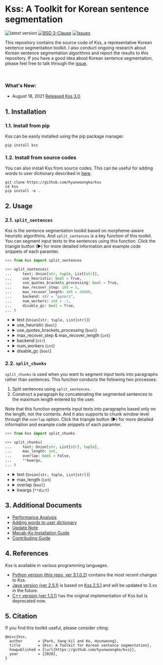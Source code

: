 # Kss: A Toolkit for Korean sentence segmentation
<img alt="latest version" src="https://img.shields.io/badge/latest%20version-3.1.0.3-blue.svg"/> <a href="https://github.com/hyunwoongko/kss/blob/master/LICENSE"><img alt="BSD 3-Clause" src="https://img.shields.io/badge/license-BSD%203%20Clause-blue.svg"/></a>
<a href="https://github.com/hyunwoongko/kss/issues"><img alt="Issues" src="https://img.shields.io/github/issues/hyunwoongko/kss"/></a>

This repository contains the source code of Kss, a representative Korean sentence segmentation toolkit. I also conduct ongoing research about Korean sentence segmentation algorithms and report the results to this repository.
If you have a good idea about Korean sentence segmentation, please feel free to talk through the [issue](https://github.com/hyunwoongko/kss/issues).

<br>

### What's New:
- August 18, 2021 [Released Kss 3.0](https://github.com/hyunwoongko/kss/releases/tag/3.0.1).

## 1. Installation
### 1.1. Install from pip
Kss can be easily installed using the pip package manager.
```console
pip install kss
```

### 1.2. Install from source codes
You can also install Kss from source codes.
This can be useful for adding words to user dictionary described in [here](https://github.com/hyunwoongko/kss/blob/main/docs/USERDICT.md).
```console
git clone https://github.com/hyunwoongko/kss
cd kss
pip install -e .
```


## 2. Usage
### 2.1. `split_sentences`
Kss is the sentence segmentation toolkit based on morpheme-aware heuristic algorithms. And `split_sentences` is a key function of this toolkit. 
You can segment input texts to the sentences using this function. Click the triangle button (►) for more detailed information and example code snippets of each paramter.

```python
>>> from kss import split_sentences

>>> split_sentences(
...     text: Union[str, tuple, List[str]],  
...     use_heuristic: bool = True,
...     use_quotes_brackets_processing: bool = True,                             
...     max_recover_step: int = 5,
...     max_recover_length: int = 20000,
...     backend: str = "pynori",
...     num_workers: int = -1,                       
...     disable_gc: bool = True,                           
... )
```

<ul>
<li>
<details>
<summary>text (<code>Union[str, tuple, List[str]]</code>) </summary>
<br>

This parameter indicates input texts. you can also input list or tuple for batch processing not only string.

- An example of single text segmentation

  ```python
  >>> from kss import split_sentences

  >>> text = "강남역 맛집으로 소문난 강남 토끼정에 다녀왔습니다 회사 동료 분들과 다녀왔는데 분위기도 좋고 음식도 맛있었어요 다만, 강남 토끼정이 강남 쉑쉑버거 골목길로 쭉 올라가야 하는데 다들 쉑쉑버거의 유혹에 넘어갈 뻔 했답니다"
  >>> split_sentences(text)
  ['강남역 맛집으로 소문난 강남 토끼정에 다녀왔습니다', '회사 동료 분들과 다녀왔는데 분위기도 좋고 음식도 맛있었어요', '다만, 강남 토끼정이 강남 쉑쉑버거 골목길로 쭉 올라가야 하는데 다들 쉑쉑버거의 유혹에 넘어갈 뻔 했답니다']
  ```

- An example of multiple texts batch segmentation

  ```python
  >>> from kss import split_sentences

  >>> text1 = "오늘 여러분과 함께 리뷰해 볼 영화는 바로 디즈니 픽사의 영화 '업'입니다 저는 이 영화를 고등학교 영어시간에 처음 보게되었는데요, 수능날을 맞이해서 고등학교 추억이 담긴 영화를 오늘 여러분께 소개해드리려고 해요~ㅎㅎㅎ 한방울 눈물과 한바탕 웃음 마음 속에 담고 싶은 단 하나의 걸작 평생 모험을 꿈꿔 왔던 ‘칼’ 할아버지는 수천 개의 풍선을 매달아 집을 통째로 남아메리카로 날려 버리는데, ‘칼’ 할아버지의 이 위대한 모험에 초대 받지 않은 불청객이 있었으니, 바로 황야의 탐험가 ‘러셀’ 지구상에 둘도 없을 이 어색한 커플이 함께 하는 대모험 그들은 과연 남미의 잃어버린 세계에서 사라져 버린 꿈과 희망, 행복을 다시 찾을 수 있을까? 여러분은 디즈니 영화를 좋아하시 나요? 저는 디즈니보다는 픽사를 훨씬 더 좋아하는 편인데요 디즈니와 픽사가 합병한 뒤, 저는 디즈니 픽사 영화가 인생영화 중 대부분을 차지할 정도로 정말 즐겨보고 있어요"
  >>> text2 = "동영상 촬영이 금지되어있어 노홍철 씨의 열정 넘치는 강연을 그대로 보여 드리지 못하는 점 너무 아쉽네요 ㅠㅠ 간단한 행사스케치로나마 참고해주세요~ 노홍철의 열정 Talk 행사는 개그맨 김범용 씨가 맡아주셨고 오프닝 무대는 위대한 탄생3 탑3로 이름을 날린 오병길 씨의 노래로 뜨겁게 달궈졌습니다^^ 이날 초대된 로열블루와 블루 멤버십 고객분들의 환호로 삼성홍보관 딜라이트 안이 가득 차더군요! (오병길 씨의 노래 잘하는 비법은 무엇일까요? 꾸준한 모창연습이라고… ㅋ) 곧이어 이 날 행사의 메인이었던 노홍철씨의 열정 Talk가 본격적으로 시작되었습니다"
  >>> split_sentences([text1, text2])
  [["오늘 여러분과 함께 리뷰해 볼 영화는 바로 디즈니 픽사의 영화 '업'입니다", '저는 이 영화를 고등학교 영어시간에 처음 보게되었는데요,', '수능날을 맞이해서 고등학교 추억이 담긴 영화를 오늘 여러분께 소개해드리려고 해요~ㅎㅎㅎ', '한방울 눈물과 한바탕 웃음 마음 속에 담고 싶은 단 하나의 걸작 평생 모험을 꿈꿔 왔던 ‘칼’ 할아버지는 수천 개의 풍선을 매달아 집을 통째로 남아메리카로 날려 버리는데, ‘칼’ 할아버지의 이 위대한 모험에 초대 받지 않은 불청객이 있었으니, 바로 황야의 탐험가 ‘러셀’ 지구상에 둘도 없을 이 어색한 커플이 함께 하는 대모험 그들은 과연 남미의 잃어버린 세계에서 사라져 버린 꿈과 희망, 행복을 다시 찾을 수 있을까?', '여러분은 디즈니 영화를 좋아하시 나요?', '저는 디즈니보다는 픽사를 훨씬 더 좋아하는 편인데요', '디즈니와 픽사가 합병한 뒤, 저는 디즈니 픽사 영화가 인생영화 중 대부분을 차지할 정도로 정말 즐겨보고 있어요'],
  ['동영상 촬영이 금지되어있어 노홍철 씨의 열정 넘치는 강연을 그대로 보여 드리지 못하는 점 너무 아쉽네요 ㅠㅠ', '간단한 행사스케치로나마 참고해주세요~', '노홍철의 열정 Talk 행사는 개그맨 김범용 씨가 맡아주셨고 오프닝 무대는 위대한 탄생3 탑3로 이름을 날린 오병길 씨의 노래로 뜨겁게 달궈졌습니다^^', '이날 초대된 로열블루와 블루 멤버십 고객분들의 환호로 삼성홍보관 딜라이트 안이 가득 차더군요!', '(오병길 씨의 노래 잘하는 비법은 무엇일까요? 꾸준한 모창연습이라고… ㅋ) 곧이어 이 날 행사의 메인이었던 노홍철씨의 열정 Talk가 본격적으로 시작되었습니다']]
  ```

<br>
</details>
</li>
<li>    
<details>
<summary>use_heuristic (<code>bool</code>)</summary>
<br>

Kss is an open-ended sentence segmentation toolkit, that can segment everywhere in the input texts even if there are no punctuation marks. But, if you want to conduct punctuation-only segmentation, the setting to segment depending only on punctuation, you can modify segmentation setting using this parameter.

This parameter indicates whether to use the heuristic algorithm for the open-ended sentence segmentation. 
If you set it `True`, Kss conduct open-ended segmentation. 
If you set it `False`, Kss conduct punctuation-only segmentation..
I recommend to you set it `False` if input texts follow the punctuation rules relatively well, because Kss can make mistakes sometimes in the parts without punctuation mark.


- Formal articles (wiki, news, essays): recommend to `False`
- Informal articles (sns, blogs, messages): recommend to `True`

<br>

As shown in the [performance analysis](https://github.com/hyunwoongko/kss/blob/main/docs/ANALYSIS.md#1-segmentation-error-rate), if this option is set to `False`, the segmentation error rate will be downed.
However, it does mean Kss will be less sensitive. If your input texts have relatively few punctuation marks, such as messages or blog articles, 
Kss can't split most of the sentences.
Therefore, it must be adjusted according to the type of the input texts.

- An example of `use_heuristic`

  ```python
  >>> from kss import split_sentences
    
  >>> text = "원어민도 흔하게 틀리는 문법오류는 아포스트로피(apostrophe)를 잘못된 사용하는거예요 질문: 아포스트로피(apostrophe)를 왜 쓰나요? 대답: 두 가지 목적으로 사용해요 예를 들어서 do not = don't not의 o를 생략한걸 apostrophe가 보여주는거예요 또 다른 예를 들면 we are = we're are의 a를 생략했죠 생략된 표현에 아포스트로피를 자주 사용해요. 이제 아시겠죠?"
  >>> split_sentences(text, use_heuristic=True)  # can segment without punctuations
  ['원어민도 흔하게 틀리는 문법오류는 아포스트로피(apostrophe)를 잘못된 사용하는거예요', '질문: 아포스트로피(apostrophe)를 왜 쓰나요?', '대답: 두 가지 목적으로 사용해요', "예를 들어서 do not = don't not의 o를 생략한걸 apostrophe가 보여주는거예요", "또 다른 예를 들면 we are = we're are의 a를 생략했죠", '생략된 표현에 아포스트로피를 자주 사용해요.', '이제 아시겠죠?']

  >>> split_sentences(text, use_morpheme=False)  # can't segment without punctuations
  ['원어민도 흔하게 틀리는 문법오류는 아포스트로피(apostrophe)를 잘못된 사용하는거예요 질문: 아포스트로피(apostrophe)를 왜 쓰나요?', "대답: 두 가지 목적으로 사용해요 예를 들어서 do not = don't not의 o를 생략한걸 apostrophe가 보여주는거예요 또 다른 예를 들면 we are = we're are의 a를 생략했죠 생략된 표현에 아포스트로피를 자주 사용해요.", '이제 아시겠죠?']
  ```

<br>
</details>
</li>

<li>
<details>
<summary>use_quotes_brackets_processing (<code>bool</code>)</summary>
<br>

Kss has the feature that prevents to segment the parts enclosed in brackets (괄호) and quotation marks (따옴표). 
This parameter indicates whether to segment the parts enclosed in brackets or quotations marks. 
If you set it `True`, Kss does not segment these parts, If you set it `False`, Kss segments the even in the parts that are enclosed in brackets and quotations marks.

- An example of `use_quotes_brackets_processing`

  ```python
  >>> from kss import split_sentences
    
  >>> text = '"나는 이제 더는 못 먹겠다. 너무 배불러." 그리고 곧장 자리를 떴다. 아마도 화장실에 간 모양이다.'
  >>> split_sentences(text, use_quotes_brackets_processing=True)
  ['"나는 이제 더는 못 먹겠다. 너무 배불러." 그리고 곧장 자리를 떴다.', '아마도 화장실에 간 모양이다.']

  >>> split_sentences(text, use_quotes_brackets_processing=False)
  ['"나는 이제 더는 못 먹겠다.', '너무 배불러.', '" 그리고 곧장 자리를 떴다.', '아마도 화장실에 간 모양이다.']
  ```

<br>
</details>
</li>
<li>
<details>
<summary>max_recover_step & max_recover_length (<code>int</code>)</summary>
<br>

Kss 2.0 or later can segment sentences even if the pair of brackets and quotation marks do not match. This was a chronic problem in previous Kss C++ (1.0) ([#4](https://github.com/likejazz/korean-sentence-splitter/issues/4), [#8](https://github.com/likejazz/korean-sentence-splitter/issues/8)). 
But it was fixed in 2.0 by calibration feature about quotation marks and brackets mismatch. However, this feature uses the recursive algorithm that has poor time complexity of O(2^n), so it can be very slow in some cases.
Therefore, Kss provides the parameters to adjust the recursive algorithm.

- `max_recover_step` determines the depth of recursion. Kss never go deeper than this when resolving quotes and brackets mismatch.
- `max_recover_length` determines the length of a sentence to which calibration is applied. Kss does not calibrate sentences longer than this value. Because calibrating long sentences takes a very long time.
<br>
  
P.S. From kss 3.0.2, [memoization with LRU cache](https://github.com/hyunwoongko/kss/blob/b4b2b21846b39d8e01da71d761b4033a030505f1/kss/kss.py#L233) was introduced. This can improve performance by saving duplicated segmentation results.


- An example of `max_recover_step` 

  ```python
  >>> from kss import split_sentences
    
  >>> text = 'YOUR_VERY_LONG_TEXT'
  >>> split_sentences(text, max_recover_step=5)
  ```

- An example of `max_recover_length` 
  ```python
  >>> from kss import split_sentences
    
  >>> text = 'YOUR_VERY_LONG_TEXT'
  >>> split_sentences(text, max_recover_length=20000)
  ```

<br>
</details>
</li>

<li>    
<details>
<summary>backend (<code>str</code>)</summary>
<br>

Kss 3.0 or later supports morpheme analysis. This parameter indicates which morpheme anlyzer will be used during segmentation. 
If you set it `pynori` or `mecab`, sentence segmentation is possible even at the unspecified [eomi (어미)](https://ko.wikipedia.org/wiki/%EC%96%B4%EB%AF%B8). 
In this case, Kss can segment sentences that use honorifics (경어), dialects (방언), neologisms (신조어) and [eomi transferred from noun (명사형 전성어미)](https://ko.wiktionary.org/wiki/%EC%A0%84%EC%84%B1%EC%96%B4%EB%AF%B8), and can grasped well the parts that are difficult to grasp without morpheme information. 

The followings are summary of the three possible options.

- `pynori`: Use Pynori analyzer. It works fine even without C++ installed, but is very slow.
- `mecab`: Use Mecab analyzer. It only works in the environment that C++ is installed. However, it is much faster than Pynori.

<br>

Kss use the [Pynori](https://github.com/gritmind/python-nori), the pure python morpheme anlyzer by default. However, you can change it to [Mecab-Ko](https://github.com/jonghwanhyeon/python-mecab-ko), the super-fast morpheme analyzer based on C++.
[The performance](https://github.com/hyunwoongko/kss/blob/main/docs/ANALYSIS.md#11-open-ended-segmentation) of two analyzers is almost similar because they were developed based on the same dictionary, [mecab-ko-dic](https://bitbucket.org/eunjeon/mecab-ko-dic). 
However, since there is a lot of difference in speed, we strongly recommend using mecab backend if you can install mecab-ko in your environment.
(I didn't set Mecab-Ko as the default because I value compatibility over speed. If installing mecab is difficult, check [this guide](https://github.com/hyunwoongko/kss/blob/main/docs/MECAB.md)) 

- An example of `backend`

  ```python
  >>> from kss import split_sentences
    
  >>> text = "부디 만수무강 하옵소서 천천히 가세용~ 너 밥을 먹는구나 응 맞아 난 근데 어제 이사했음 그랬구나 이제 마지막임 응응"

  >>> split_sentences(text, backend="pynori")
  ['부디 만수무강 하옵소서', '천천히 가세용~', '너 밥을 먹는구나', '응 맞아 난 근데 어제 이사했음', '그랬구나 이제 마지막임', '응응']

  >>> split_sentences(text, backend="mecab")
  ['부디 만수무강 하옵소서', '천천히 가세용~', '너 밥을 먹는구나', '응 맞아 난 근데 어제 이사했음', '그랬구나 이제 마지막임', '응응']
  ```

<br>
</details>    
</li>

<li>    
<details>
<summary>num_workers (<code>int</code>)</summary>
<br>

Kss 3.0 or later supports multiprocessing. Therefore, multiple sentences can be segmented at the same time. This parameter indicates the number of workers to use for multiprocessing. If you set this value as 1 or 0, multiprocessing is disabled. If you input -1, Kss uses the maximum workers as many as possible. 
If a different value is entered, the number you entered of workers is allocated.

As shown in the performance evaluation, multiprocessing can lead a very large effect on speed. 
Multiprocessing makes segmentation much faster, especially when using the Pynori backend.

- An example of `num_workers`

  ```python
  >>> from kss import split_sentences

  >>> split_sentences(some_text, num_workers=1)  # disable multiprocessing
  >>> split_sentences(some_text, num_workers=-1)  # use maximum workers as many as possible
  >>> split_sentences(some_text, num_workers=4)  # use 4 workers
  ```

<br>
</details>
</li>

<li>
<details>
<summary>disable_gc (<code>bool</code>)</summary>
<br>

This parameter indicates whether to enable the garbage collection during the sentence segmentation. The Pynori analyzer is implemented based on the data structure called [Trie](https://en.wikipedia.org/wiki/Trie). 
However, since this uses recursive algorithm, it often wastes a lot of memory, which leads to frequent garbage collection. If you set it to `True`, segmentation speed can be improved by disabling garbage collection. 
Of course, when the segmentation process ends, garbage collection will be reactivated.

- An example of `disable_gc`

  ```python
  >>> from kss import split_sentences

  >>> split_sentences(some_text, disable_gc=True)  # disable garbage collection
  >>> split_sentences(some_text, disable_gc=False)  # enable garbage collection
  ```

<br>
</details>
</li>

</ul>

### 2.2. `split_chunks`

`split_chunks` is used when you want to segment input texts into paragraphs rather than sentences. 
This function conducts the following two processes:

1) Split sentences using `split_sentences`.
2) Construct a paragraph by concatenating the segmented sentences to the maximum length entered by the user.

Note that this function segments input texts into paragraphs based only on the length, not the contents. 
And it also supports to chunk window level through the `overlap` option.
Click the triangle button (►) for more detailed information and example code snippets of each paramter.

```python
>>> from kss import split_chunks

>>> split_chunks(
...     text: Union[str, List[str], tuple],
...     max_length: int,
...     overlap: bool = False,
...     **kwargs,
... )
```

<ul>
<li>
<details>
<summary>text (<code>Union[str, tuple, List[str]]</code>)</summary>
<br>

This parameter indicates input texts. you can also input list or tuple for batch processing not only string.

- An example of single text segmentation

```python
>>> from kss import split_chunks

>>> text = """강남역 맛집으로 소문난 강남 토끼정에 다녀왔습니다. 회사 동료 분들과 다녀왔는데 분위기도 좋고 음식도 맛있었어요 다만, 강남 토끼정이 강남 쉑쉑버거 골목길로 쭉 올라가야 하는데 다들 쉑쉑버거의 유혹에 넘어갈 뻔 했답니다 강남역 맛집 토끼정의 외부 모습. 강남 토끼정은 4층 건물 독채로 이루어져 있습니다.', '역시 토끼정 본 점 답죠?ㅎㅅㅎ 건물은 크지만 간판이 없기 때문에 지나칠 수 있으니 조심하세요 강남 토끼정의 내부 인테리어. 평일 저녁이었지만 강남역 맛집 답게 사람들이 많았어요. 전체적으로 편안하고 아늑한 공간으로 꾸며져 있었습니다ㅎㅎ 한 가지 아쉬웠던 건 조명이 너무 어두워 눈이 침침했던… 저희는 3층에 자리를 잡고 음식을 주문했습니다.', '총 5명이서 먹고 싶은 음식 하나씩 골라 다양하게 주문했어요 첫 번째 준비된 메뉴는 토끼정 고로케와 깻잎 불고기 사라다를 듬뿍 올려 먹는 맛있는 밥입니다. 여러가지 메뉴를 한 번에 시키면 준비되는 메뉴부터 가져다 주더라구요. 토끼정 고로케 금방 튀겨져 나와 겉은 바삭하고 속은 촉촉해 맛있었어요!', '깻잎 불고기 사라다는 불고기, 양배추, 버섯을 볶아 깻잎을 듬뿍 올리고 우엉 튀김을 곁들여 밥이랑 함께 먹는 메뉴입니다. 사실 전 고기를 안 먹어서 무슨 맛인지 모르겠지만.. 다들 엄청 잘 드셨습니다ㅋㅋ 이건 제가 시킨 촉촉한 고로케와 크림스튜우동. 강남 토끼정에서 먹은 음식 중에 이게 제일 맛있었어요!!! 크림소스를 원래 좋아하기도 하지만, 느끼하지 않게 부드럽고 달달한 스튜와 쫄깃한 우동면이 너무 잘 어울려 계속 손이 가더라구요.', '사진을 보니 또 먹고 싶습니다 간사이 풍 연어 지라시입니다. 일본 간사이 지방에서 많이 먹는 떠먹는 초밥(지라시스시)이라고 하네요. 밑에 와사비 마요밥 위에 연어들이 담겨져 있어 코끝이 찡할 수 있다고 적혀 있는데, 난 와사비 맛 1도 모르겠던데…? 와사비를 안 좋아하는 저는 불행인지 다행인지 연어 지라시를 매우 맛있게 먹었습니다ㅋㅋㅋ', '다음 메뉴는 달짝지근한 숯불 갈비 덮밥입니다! 간장 양념에 구운 숯불 갈비에 양파, 깻잎, 달걀 반숙을 터트려 비벼 먹으면 그 맛이 크.. (물론 전 안 먹었지만…다른 분들이 그렇다고 하더라구요ㅋㅋㅋㅋㅋㅋㅋ) 마지막 메인 메뉴 양송이 크림수프와 숯불떡갈비 밥입니다. 크림리조또를 베이스로 위에 그루통과 숯불로 구운 떡갈비가 올라가 있어요!', '크림스튜 우동 만큼이나 대박 맛있습니다…ㅠㅠㅠㅠㅠㅠ (크림 소스면 다 좋아하는 거 절대 아닙니다ㅋㅋㅋㅋㅋㅋ) 강남 토끼정 요리는 다 맛있지만 크림소스 요리를 참 잘하는 거 같네요 요건 물만 마시기 아쉬워 시킨 뉴자몽과 밀키소다 딸기통통! 유자와 자몽의 맛을 함께 느낄 수 있는 뉴자몽은 상큼함 그 자체였어요.', '하치만 저는 딸기통통 밀키소다가 더 맛있었습니다ㅎㅎ 밀키소다는 토끼정에서만 만나볼 수 있는 메뉴라고 하니 한 번 드셔보시길 추천할게요!! 강남 토끼정은 강남역 맛집답게 모든 음식들이 대체적으로 맛있었어요! 건물 위치도 강남 대로변에서 조금 떨어져 있어 내부 인테리어처럼 아늑한 느낌도 있었구요ㅎㅎ', '기회가 되면 다들 꼭 들러보세요~ 🙂"""
>>> split_chunks(text, max_length=128)
['강남역 맛집으로 소문난 강남 토끼정에 다녀왔습니다. 회사 동료 분들과 다녀왔는데 분위기도 좋고 음식도 맛있었어요 다만, 강남 토끼정이 강남 쉑쉑버거 골목길로 쭉 올라가야 하는데 다들 쉑쉑버거의 유혹에 넘어갈 뻔 했답니다 강남역 맛집 토끼정의 외부 모습. 강남 토끼정은 4층 건물 독채로 이루어져 있습니다.', '역시 토끼정 본 점 답죠?ㅎㅅㅎ 건물은 크지만 간판이 없기 때문에 지나칠 수 있으니 조심하세요 강남 토끼정의 내부 인테리어. 평일 저녁이었지만 강남역 맛집 답게 사람들이 많았어요. 전체적으로 편안하고 아늑한 공간으로 꾸며져 있었습니다ㅎㅎ 한 가지 아쉬웠던 건 조명이 너무 어두워 눈이 침침했던… 저희는 3층에 자리를 잡고 음식을 주문했습니다.', '총 5명이서 먹고 싶은 음식 하나씩 골라 다양하게 주문했어요 첫 번째 준비된 메뉴는 토끼정 고로케와 깻잎 불고기 사라다를 듬뿍 올려 먹는 맛있는 밥입니다. 여러가지 메뉴를 한 번에 시키면 준비되는 메뉴부터 가져다 주더라구요. 토끼정 고로케 금방 튀겨져 나와 겉은 바삭하고 속은 촉촉해 맛있었어요!', '깻잎 불고기 사라다는 불고기, 양배추, 버섯을 볶아 깻잎을 듬뿍 올리고 우엉 튀김을 곁들여 밥이랑 함께 먹는 메뉴입니다. 사실 전 고기를 안 먹어서 무슨 맛인지 모르겠지만.. 다들 엄청 잘 드셨습니다ㅋㅋ 이건 제가 시킨 촉촉한 고로케와 크림스튜우동. 강남 토끼정에서 먹은 음식 중에 이게 제일 맛있었어요!!! 크림소스를 원래 좋아하기도 하지만, 느끼하지 않게 부드럽고 달달한 스튜와 쫄깃한 우동면이 너무 잘 어울려 계속 손이 가더라구요.', '사진을 보니 또 먹고 싶습니다 간사이 풍 연어 지라시입니다. 일본 간사이 지방에서 많이 먹는 떠먹는 초밥(지라시스시)이라고 하네요. 밑에 와사비 마요밥 위에 연어들이 담겨져 있어 코끝이 찡할 수 있다고 적혀 있는데, 난 와사비 맛 1도 모르겠던데…? 와사비를 안 좋아하는 저는 불행인지 다행인지 연어 지라시를 매우 맛있게 먹었습니다ㅋㅋㅋ', '다음 메뉴는 달짝지근한 숯불 갈비 덮밥입니다! 간장 양념에 구운 숯불 갈비에 양파, 깻잎, 달걀 반숙을 터트려 비벼 먹으면 그 맛이 크.. (물론 전 안 먹었지만…다른 분들이 그렇다고 하더라구요ㅋㅋㅋㅋㅋㅋㅋ) 마지막 메인 메뉴 양송이 크림수프와 숯불떡갈비 밥입니다. 크림리조또를 베이스로 위에 그루통과 숯불로 구운 떡갈비가 올라가 있어요!', '크림스튜 우동 만큼이나 대박 맛있습니다…ㅠㅠㅠㅠㅠㅠ (크림 소스면 다 좋아하는 거 절대 아닙니다ㅋㅋㅋㅋㅋㅋ) 강남 토끼정 요리는 다 맛있지만 크림소스 요리를 참 잘하는 거 같네요 요건 물만 마시기 아쉬워 시킨 뉴자몽과 밀키소다 딸기통통! 유자와 자몽의 맛을 함께 느낄 수 있는 뉴자몽은 상큼함 그 자체였어요.', '하치만 저는 딸기통통 밀키소다가 더 맛있었습니다ㅎㅎ 밀키소다는 토끼정에서만 만나볼 수 있는 메뉴라고 하니 한 번 드셔보시길 추천할게요!! 강남 토끼정은 강남역 맛집답게 모든 음식들이 대체적으로 맛있었어요! 건물 위치도 강남 대로변에서 조금 떨어져 있어 내부 인테리어처럼 아늑한 느낌도 있었구요ㅎㅎ', '기회가 되면 다들 꼭 들러보세요~ 🙂']

```

- An example of multiple texts batch segmentation

```python
>>> from kss import split_chunks

>>> text1 = """강남역 맛집으로 소문난 강남 토끼정에 다녀왔습니다. 회사 동료 분들과 다녀왔는데 분위기도 좋고 음식도 맛있었어요 다만, 강남 토끼정이 강남 쉑쉑버거 골목길로 쭉 올라가야 하는데 다들 쉑쉑버거의 유혹에 넘어갈 뻔 했답니다 강남역 맛집 토끼정의 외부 모습. 강남 토끼정은 4층 건물 독채로 이루어져 있습니다.', '역시 토끼정 본 점 답죠?ㅎㅅㅎ 건물은 크지만 간판이 없기 때문에 지나칠 수 있으니 조심하세요 강남 토끼정의 내부 인테리어. 평일 저녁이었지만 강남역 맛집 답게 사람들이 많았어요. 전체적으로 편안하고 아늑한 공간으로 꾸며져 있었습니다ㅎㅎ 한 가지 아쉬웠던 건 조명이 너무 어두워 눈이 침침했던… 저희는 3층에 자리를 잡고 음식을 주문했습니다.', '총 5명이서 먹고 싶은 음식 하나씩 골라 다양하게 주문했어요 첫 번째 준비된 메뉴는 토끼정 고로케와 깻잎 불고기 사라다를 듬뿍 올려 먹는 맛있는 밥입니다. 여러가지 메뉴를 한 번에 시키면 준비되는 메뉴부터 가져다 주더라구요. 토끼정 고로케 금방 튀겨져 나와 겉은 바삭하고 속은 촉촉해 맛있었어요!', '깻잎 불고기 사라다는 불고기, 양배추, 버섯을 볶아 깻잎을 듬뿍 올리고 우엉 튀김을 곁들여 밥이랑 함께 먹는 메뉴입니다. 사실 전 고기를 안 먹어서 무슨 맛인지 모르겠지만.. 다들 엄청 잘 드셨습니다ㅋㅋ 이건 제가 시킨 촉촉한 고로케와 크림스튜우동. 강남 토끼정에서 먹은 음식 중에 이게 제일 맛있었어요!!! 크림소스를 원래 좋아하기도 하지만, 느끼하지 않게 부드럽고 달달한 스튜와 쫄깃한 우동면이 너무 잘 어울려 계속 손이 가더라구요.', '사진을 보니 또 먹고 싶습니다 간사이 풍 연어 지라시입니다. 일본 간사이 지방에서 많이 먹는 떠먹는 초밥(지라시스시)이라고 하네요. 밑에 와사비 마요밥 위에 연어들이 담겨져 있어 코끝이 찡할 수 있다고 적혀 있는데, 난 와사비 맛 1도 모르겠던데…? 와사비를 안 좋아하는 저는 불행인지 다행인지 연어 지라시를 매우 맛있게 먹었습니다ㅋㅋㅋ', '다음 메뉴는 달짝지근한 숯불 갈비 덮밥입니다! 간장 양념에 구운 숯불 갈비에 양파, 깻잎, 달걀 반숙을 터트려 비벼 먹으면 그 맛이 크.. (물론 전 안 먹었지만…다른 분들이 그렇다고 하더라구요ㅋㅋㅋㅋㅋㅋㅋ) 마지막 메인 메뉴 양송이 크림수프와 숯불떡갈비 밥입니다. 크림리조또를 베이스로 위에 그루통과 숯불로 구운 떡갈비가 올라가 있어요!', '크림스튜 우동 만큼이나 대박 맛있습니다…ㅠㅠㅠㅠㅠㅠ (크림 소스면 다 좋아하는 거 절대 아닙니다ㅋㅋㅋㅋㅋㅋ) 강남 토끼정 요리는 다 맛있지만 크림소스 요리를 참 잘하는 거 같네요 요건 물만 마시기 아쉬워 시킨 뉴자몽과 밀키소다 딸기통통! 유자와 자몽의 맛을 함께 느낄 수 있는 뉴자몽은 상큼함 그 자체였어요.', '하치만 저는 딸기통통 밀키소다가 더 맛있었습니다ㅎㅎ 밀키소다는 토끼정에서만 만나볼 수 있는 메뉴라고 하니 한 번 드셔보시길 추천할게요!! 강남 토끼정은 강남역 맛집답게 모든 음식들이 대체적으로 맛있었어요! 건물 위치도 강남 대로변에서 조금 떨어져 있어 내부 인테리어처럼 아늑한 느낌도 있었구요ㅎㅎ', '기회가 되면 다들 꼭 들러보세요~ 🙂"""
>>> text2 = """주말에 가족여행으로 오션월드 다녀왔어요!!! 오션월드는 처음가보는거여서 설렘설렘~~!! 날씨도 끝내주고~! 하늘,구름 너무 이뻤습니다~! 가평휴게소까지 가는데 차가 엄~~~청 막혔습니다(3시간넘게걸림) 와 정말 토나오는줄 알았네요 하필 또 저희가족 늦게 일어나서 늦게 출발했거든요 ㅋㅋㅋ 가평휴게소 사람들이 엄청 많았어요! 호두과자랑 군것질좀 해주구요 ㅋ_ㅋ 오션월드 도착!! 주차장이 다 꽉차서.. 주차할곳이 없더라구요 계속 주차장 돌다가 겨우 한자리 있어서 주차했습니다..ㅠㅠㅠ 그런데 또 주차장에 주차하고 언덕길을 올라가야 하더라구요!?헐~ 오션월드 ..이게뭐람.. 큐알코드로 찍고 간편하게 입장했습니다 오션월드 코인도 넉넉하게 10만원 충전했어요 ㅋㅋㅋ 다들 너무 잘먹기때문에... 넉넉하게..ㅋㅋㅋ 여자 락커실에 에어컨이 얼마나 빵빵한지 오들오들 추웠습니다 캐리비안베이는 습하고 축축한데 오션월드는 완전 정반대 ㅋㅋㅋ 제가 방수팩을 준비못해서 각자 3개 살려고 했는데 헐! 한개에 19000원이에요! 그래서 한개만 샀어요 ㅠㅠ 제 핸드폰은 락커에.. 방수팩 꼭 미리 준비하세요 ㅠ 넘비싸요 ㅠ 오션월드 정말 엉망진창이었어요 ㅠㅠ 사람이 너~~~무많아서 유수풀도 줄서서들어가구요 다른 놀이기구는 엄두도 못났습니다 파도풀도 사람이 너무 많은지 안전상 관리를 빡세게 해서 재미가 없었어요.. 처음으로 먹어본 소떡소떡 물놀이하다가 먹은 간식이어서 그런지 참 맛있게 먹었습니다! 그렇지만 위생은 정말 안좋았어요.. 오션월드 처음이라 기대 많이 했는데 첨부터 끝까지 다 맘에 안들었어요 물론 사람이 너~무 많아서 일수도 있습니다. 캐리비안베이는 위생도 괜찮아 보이고 음식이 비싸지만 다 맛있었거든요! 근데 오션월드 위생도 별로고 비싸고 맛없고!!! 주차장도 좁고 주차장에서 입구까지 걸어서 올라가고.. 캐리비안베이보다 나았던건 락커시설과 유수풀 두개 정도! 오션월드 정말 아쉬웠습니다 개인적으루 캐리비안베이가 훨씬 나은듯!"""
>>> split_chunks([text1, text2], max_length=128)
[['강남역 맛집으로 소문난 강남 토끼정에 다녀왔습니다. 회사 동료 분들과 다녀왔는데 분위기도 좋고 음식도 맛있었어요 다만, 강남 토끼정이 강남 쉑쉑버거 골목길로 쭉 올라가야 하는데 다들 쉑쉑버거의 유혹에 넘어갈 뻔 했답니다 강남역 맛집 토끼정의 외부 모습. 강남 토끼정은 4층 건물 독채로 이루어져 있습니다.', '역시 토끼정 본 점 답죠?ㅎㅅㅎ 건물은 크지만 간판이 없기 때문에 지나칠 수 있으니 조심하세요 강남 토끼정의 내부 인테리어. 평일 저녁이었지만 강남역 맛집 답게 사람들이 많았어요. 전체적으로 편안하고 아늑한 공간으로 꾸며져 있었습니다ㅎㅎ 한 가지 아쉬웠던 건 조명이 너무 어두워 눈이 침침했던… 저희는 3층에 자리를 잡고 음식을 주문했습니다.', '총 5명이서 먹고 싶은 음식 하나씩 골라 다양하게 주문했어요 첫 번째 준비된 메뉴는 토끼정 고로케와 깻잎 불고기 사라다를 듬뿍 올려 먹는 맛있는 밥입니다. 여러가지 메뉴를 한 번에 시키면 준비되는 메뉴부터 가져다 주더라구요. 토끼정 고로케 금방 튀겨져 나와 겉은 바삭하고 속은 촉촉해 맛있었어요!', '깻잎 불고기 사라다는 불고기, 양배추, 버섯을 볶아 깻잎을 듬뿍 올리고 우엉 튀김을 곁들여 밥이랑 함께 먹는 메뉴입니다. 사실 전 고기를 안 먹어서 무슨 맛인지 모르겠지만.. 다들 엄청 잘 드셨습니다ㅋㅋ 이건 제가 시킨 촉촉한 고로케와 크림스튜우동. 강남 토끼정에서 먹은 음식 중에 이게 제일 맛있었어요!!! 크림소스를 원래 좋아하기도 하지만, 느끼하지 않게 부드럽고 달달한 스튜와 쫄깃한 우동면이 너무 잘 어울려 계속 손이 가더라구요.', '사진을 보니 또 먹고 싶습니다 간사이 풍 연어 지라시입니다. 일본 간사이 지방에서 많이 먹는 떠먹는 초밥(지라시스시)이라고 하네요. 밑에 와사비 마요밥 위에 연어들이 담겨져 있어 코끝이 찡할 수 있다고 적혀 있는데, 난 와사비 맛 1도 모르겠던데…? 와사비를 안 좋아하는 저는 불행인지 다행인지 연어 지라시를 매우 맛있게 먹었습니다ㅋㅋㅋ', '다음 메뉴는 달짝지근한 숯불 갈비 덮밥입니다! 간장 양념에 구운 숯불 갈비에 양파, 깻잎, 달걀 반숙을 터트려 비벼 먹으면 그 맛이 크.. (물론 전 안 먹었지만…다른 분들이 그렇다고 하더라구요ㅋㅋㅋㅋㅋㅋㅋ) 마지막 메인 메뉴 양송이 크림수프와 숯불떡갈비 밥입니다. 크림리조또를 베이스로 위에 그루통과 숯불로 구운 떡갈비가 올라가 있어요!', '크림스튜 우동 만큼이나 대박 맛있습니다…ㅠㅠㅠㅠㅠㅠ (크림 소스면 다 좋아하는 거 절대 아닙니다ㅋㅋㅋㅋㅋㅋ) 강남 토끼정 요리는 다 맛있지만 크림소스 요리를 참 잘하는 거 같네요 요건 물만 마시기 아쉬워 시킨 뉴자몽과 밀키소다 딸기통통! 유자와 자몽의 맛을 함께 느낄 수 있는 뉴자몽은 상큼함 그 자체였어요.', '하치만 저는 딸기통통 밀키소다가 더 맛있었습니다ㅎㅎ 밀키소다는 토끼정에서만 만나볼 수 있는 메뉴라고 하니 한 번 드셔보시길 추천할게요!! 강남 토끼정은 강남역 맛집답게 모든 음식들이 대체적으로 맛있었어요! 건물 위치도 강남 대로변에서 조금 떨어져 있어 내부 인테리어처럼 아늑한 느낌도 있었구요ㅎㅎ', '기회가 되면 다들 꼭 들러보세요~ 🙂'],
['주말에 가족여행으로 오션월드 다녀왔어요!!! 오션월드는 처음가보는거여서 설렘설렘~~!! 날씨도 끝내주고~! 하늘,구름 너무 이뻤습니다~! 가평휴게소까지 가는데 차가 엄~~~청 막혔습니다(3시간넘게걸림) 와 정말 토나오는줄 알았네요 하필 또 저희가족 늦게 일어나서 늦게 출발했거든요 ㅋㅋㅋ', '가평휴게소 사람들이 엄청 많았어요! 호두과자랑 군것질좀 해주구요 ㅋ_ㅋ 오션월드 도착!! 주차장이 다 꽉차서.. 주차할곳이 없더라구요 계속 주차장 돌다가 겨우 한자리 있어서 주차했습니다..ㅠㅠㅠ 그런데 또 주차장에 주차하고 언덕길을 올라가야 하더라구요!?헐~ 오션월드 ..이게뭐람..', '큐알코드로 찍고 간편하게 입장했습니다 오션월드 코인도 넉넉하게 10만원 충전했어요 ㅋㅋㅋ 다들 너무 잘먹기때문에... 넉넉하게..ㅋㅋㅋ 여자 락커실에 에어컨이 얼마나 빵빵한지 오들오들 추웠습니다 캐리비안베이는 습하고 축축한데 오션월드는 완전 정반대 ㅋㅋㅋ 제가 방수팩을 준비못해서 각자 3개 살려고 했는데 헐! 한개에 19000원이에요!', '그래서 한개만 샀어요 ㅠㅠ 제 핸드폰은 락커에.. 방수팩 꼭 미리 준비하세요 ㅠ 넘비싸요 ㅠ 오션월드 정말 엉망진창이었어요 ㅠㅠ 사람이 너~~~무많아서 유수풀도 줄서서들어가구요 다른 놀이기구는 엄두도 못났습니다 파도풀도 사람이 너무 많은지 안전상 관리를 빡세게 해서 재미가 없었어요..', '처음으로 먹어본 소떡소떡물놀이하다가 먹은 간식이어서 그런지 참 맛있게 먹었습니다! 그렇지만 위생은 정말 안좋았어요.. 오션월드 처음이라 기대 많이 했는데 첨부터 끝까지 다 맘에 안들었어요 물론 사람이 너~무 많아서 일수도 있습니다. 캐리비안베이는 위생도 괜찮아 보이고 음식이 비싸지만 다 맛있었거든요! 근데 오션월드 위생도 별로고 비싸고 맛없고!!! 주차장도 좁고 주차장에서 입구까지 걸어서 올라가고.. 캐리비안베이보다 나았던건 락커시설과 유수풀 두개 정도! 오션월드 정말 아쉬웠습니다', '개인적으루 캐리비안베이가 훨씬 나은듯!']]
```

<br>
</details>
</li>
<li>

<details>
<summary>max_length (<code>int</code>)</summary>
<br>

This parameter indicates the maximum length of each chunk. The `split_chunks` function creates chunks by concatenating sentences while traversing the list of segmented sentences. 
If the concatenated string is longer than the maximum length, Kss make it into a chunk (paragraph) including previous sentences.

- An example of `max_length`

```python
>>> from kss import split_chunks
>>> text = """주말에 가족여행으로 오션월드 다녀왔어요!!! 오션월드는 처음가보는거여서 설렘설렘~~!! 날씨도 끝내주고~! 하늘,구름 너무 이뻤습니다~! 가평휴게소까지 가는데 차가 엄~~~청 막혔습니다(3시간넘게걸림) 와 정말 토나오는줄 알았네요 하필 또 저희가족 늦게 일어나서 늦게 출발했거든요 ㅋㅋㅋ 가평휴게소 사람들이 엄청 많았어요! 호두과자랑 군것질좀 해주구요 ㅋ_ㅋ 오션월드 도착!! 주차장이 다 꽉차서.. 주차할곳이 없더라구요 계속 주차장 돌다가 겨우 한자리 있어서 주차했습니다..ㅠㅠㅠ 그런데 또 주차장에 주차하고 언덕길을 올라가야 하더라구요!?헐~ 오션월드 ..이게뭐람.. 큐알코드로 찍고 간편하게 입장했습니다 오션월드 코인도 넉넉하게 10만원 충전했어요 ㅋㅋㅋ 다들 너무 잘먹기때문에... 넉넉하게..ㅋㅋㅋ 여자 락커실에 에어컨이 얼마나 빵빵한지 오들오들 추웠습니다 캐리비안베이는 습하고 축축한데 오션월드는 완전 정반대 ㅋㅋㅋ 제가 방수팩을 준비못해서 각자 3개 살려고 했는데 헐! 한개에 19000원이에요! 그래서 한개만 샀어요 ㅠㅠ 제 핸드폰은 락커에.. 방수팩 꼭 미리 준비하세요 ㅠ 넘비싸요 ㅠ 오션월드 정말 엉망진창이었어요 ㅠㅠ 사람이 너~~~무많아서 유수풀도 줄서서들어가구요 다른 놀이기구는 엄두도 못났습니다 파도풀도 사람이 너무 많은지 안전상 관리를 빡세게 해서 재미가 없었어요.. 처음으로 먹어본 소떡소떡 물놀이하다가 먹은 간식이어서 그런지 참 맛있게 먹었습니다! 그렇지만 위생은 정말 안좋았어요.. 오션월드 처음이라 기대 많이 했는데 첨부터 끝까지 다 맘에 안들었어요 물론 사람이 너~무 많아서 일수도 있습니다. 캐리비안베이는 위생도 괜찮아 보이고 음식이 비싸지만 다 맛있었거든요! 근데 오션월드 위생도 별로고 비싸고 맛없고!!! 주차장도 좁고 주차장에서 입구까지 걸어서 올라가고.. 캐리비안베이보다 나았던건 락커시설과 유수풀 두개 정도! 오션월드 정말 아쉬웠습니다 개인적으루 캐리비안베이가 훨씬 나은듯!"""
>>> split_chunks(text, max_length=24)
['주말에 가족여행으로 오션월드 다녀왔어요!!! 오션월드는 처음가보는거여서 설렘설렘~~!! 날씨도 끝내주고~! 하늘,구름 너무 이뻤습니다~! 가평휴게소까지 가는데 차가 엄~~~청 막혔습니다', '(3시간넘게걸림) 와 정말 토나오는줄 알았네요 하필 또 저희가족 늦게 일어나서 늦게 출발했거든요 ㅋㅋㅋ', '가평휴게소 사람들이 엄청 많았어요! 호두과자랑 군것질좀 해주구요 ㅋ_ㅋ 오션월드 도착!! 주차장이 다 꽉차서.. 주차할곳이 없더라구요', '계속 주차장 돌다가 겨우 한자리 있어서 주차했습니다..ㅠㅠㅠ 그런데 또 주차장에 주차하고 언덕길을 올라가야 하더라구요!?', '헐~ 오션월드 ..이게뭐람.. 큐알코드로 찍고 간편하게 입장했습니다 오션월드 코인도 넉넉하게 10만원 충전했어요 ㅋㅋㅋ', '다들 너무 잘먹기때문에... 넉넉하게..ㅋㅋㅋ 여자 락커실에 에어컨이 얼마나 빵빵한지 오들오들 추웠습니다 캐리비안베이는 습하고 축축한데 오션월드는 완전 정반대 ㅋㅋㅋ', '제가 방수팩을 준비못해서 각자 3개 살려고 했는데 헐! 한개에 19000원이에요! 그래서 한개만 샀어요 ㅠㅠ 제 핸드폰은 락커에.. 방수팩 꼭 미리 준비하세요 ㅠ', '넘비싸요 ㅠ 오션월드 정말 엉망진창이었어요 ㅠㅠ 사람이 너~~~무많아서 유수풀도 줄서서들어가구요', '다른 놀이기구는 엄두도 못났습니다 파도풀도 사람이 너무 많은지 안전상 관리를 빡세게 해서 재미가 없었어요..', '처음으로 먹어본 소떡소떡물놀이하다가 먹은 간식이어서 그런지 참 맛있게 먹었습니다! 그렇지만 위생은 정말 안좋았어요.. 오션월드 처음이라 기대 많이 했는데 첨부터 끝까지 다 맘에 안들었어요', '물론 사람이 너~무 많아서 일수도 있습니다. 캐리비안베이는 위생도 괜찮아 보이고 음식이 비싸지만 다 맛있었거든요!', '근데 오션월드 위생도 별로고 비싸고 맛없고!!! 주차장도 좁고 주차장에서 입구까지 걸어서 올라가고.. 캐리비안베이보다 나았던건 락커시설과 유수풀 두개 정도! 오션월드 정말 아쉬웠습니다 개인적으루 캐리비안베이가 훨씬 나은듯!']

>>> split_chunks(text, max_length=128)
['주말에 가족여행으로 오션월드 다녀왔어요!!! 오션월드는 처음가보는거여서 설렘설렘~~!! 날씨도 끝내주고~! 하늘,구름 너무 이뻤습니다~! 가평휴게소까지 가는데 차가 엄~~~청 막혔습니다(3시간넘게걸림) 와 정말 토나오는줄 알았네요 하필 또 저희가족 늦게 일어나서 늦게 출발했거든요 ㅋㅋㅋ', '가평휴게소 사람들이 엄청 많았어요! 호두과자랑 군것질좀 해주구요 ㅋ_ㅋ 오션월드 도착!! 주차장이 다 꽉차서.. 주차할곳이 없더라구요 계속 주차장 돌다가 겨우 한자리 있어서 주차했습니다..ㅠㅠㅠ 그런데 또 주차장에 주차하고 언덕길을 올라가야 하더라구요!?헐~ 오션월드 ..이게뭐람..', '큐알코드로 찍고 간편하게 입장했습니다 오션월드 코인도 넉넉하게 10만원 충전했어요 ㅋㅋㅋ 다들 너무 잘먹기때문에... 넉넉하게..ㅋㅋㅋ 여자 락커실에 에어컨이 얼마나 빵빵한지 오들오들 추웠습니다 캐리비안베이는 습하고 축축한데 오션월드는 완전 정반대 ㅋㅋㅋ 제가 방수팩을 준비못해서 각자 3개 살려고 했는데 헐! 한개에 19000원이에요!', '그래서 한개만 샀어요 ㅠㅠ 제 핸드폰은 락커에.. 방수팩 꼭 미리 준비하세요 ㅠ 넘비싸요 ㅠ 오션월드 정말 엉망진창이었어요 ㅠㅠ 사람이 너~~~무많아서 유수풀도 줄서서들어가구요 다른 놀이기구는 엄두도 못났습니다 파도풀도 사람이 너무 많은지 안전상 관리를 빡세게 해서 재미가 없었어요..', '처음으로 먹어본 소떡소떡물놀이하다가 먹은 간식이어서 그런지 참 맛있게 먹었습니다! 그렇지만 위생은 정말 안좋았어요.. 오션월드 처음이라 기대 많이 했는데 첨부터 끝까지 다 맘에 안들었어요 물론 사람이 너~무 많아서 일수도 있습니다. 캐리비안베이는 위생도 괜찮아 보이고 음식이 비싸지만 다 맛있었거든요! 근데 오션월드 위생도 별로고 비싸고 맛없고!!! 주차장도 좁고 주차장에서 입구까지 걸어서 올라가고.. 캐리비안베이보다 나았던건 락커시설과 유수풀 두개 정도! 오션월드 정말 아쉬웠습니다', '개인적으루 캐리비안베이가 훨씬 나은듯!']
```

<br>
</details>
</li>
<li>

<details>
<summary>overlap (<code>bool</code>)</summary>
<br>

This parameter indicates whether the sentences can be duplicated across the chunks. 
If you set it to `True`, sentences can be duplicated across the chunks like sliding window.
If you set it to `False`, each sentence is going to unique.

- An example of `overlap`

```python
>>> from kss import split_chunks
>>> text = """주말에 가족여행으로 오션월드 다녀왔어요!!! 오션월드는 처음가보는거여서 설렘설렘~~!! 날씨도 끝내주고~! 하늘,구름 너무 이뻤습니다~! 가평휴게소까지 가는데 차가 엄~~~청 막혔습니다(3시간넘게걸림) 와 정말 토나오는줄 알았네요 하필 또 저희가족 늦게 일어나서 늦게 출발했거든요 ㅋㅋㅋ 가평휴게소 사람들이 엄청 많았어요! 호두과자랑 군것질좀 해주구요 ㅋ_ㅋ 오션월드 도착!! 주차장이 다 꽉차서.. 주차할곳이 없더라구요 계속 주차장 돌다가 겨우 한자리 있어서 주차했습니다..ㅠㅠㅠ 그런데 또 주차장에 주차하고 언덕길을 올라가야 하더라구요!?헐~ 오션월드 ..이게뭐람.. 큐알코드로 찍고 간편하게 입장했습니다 오션월드 코인도 넉넉하게 10만원 충전했어요 ㅋㅋㅋ 다들 너무 잘먹기때문에... 넉넉하게..ㅋㅋㅋ 여자 락커실에 에어컨이 얼마나 빵빵한지 오들오들 추웠습니다 캐리비안베이는 습하고 축축한데 오션월드는 완전 정반대 ㅋㅋㅋ 제가 방수팩을 준비못해서 각자 3개 살려고 했는데 헐! 한개에 19000원이에요! 그래서 한개만 샀어요 ㅠㅠ 제 핸드폰은 락커에.. 방수팩 꼭 미리 준비하세요 ㅠ 넘비싸요 ㅠ 오션월드 정말 엉망진창이었어요 ㅠㅠ 사람이 너~~~무많아서 유수풀도 줄서서들어가구요 다른 놀이기구는 엄두도 못났습니다 파도풀도 사람이 너무 많은지 안전상 관리를 빡세게 해서 재미가 없었어요.. 처음으로 먹어본 소떡소떡 물놀이하다가 먹은 간식이어서 그런지 참 맛있게 먹었습니다! 그렇지만 위생은 정말 안좋았어요.. 오션월드 처음이라 기대 많이 했는데 첨부터 끝까지 다 맘에 안들었어요 물론 사람이 너~무 많아서 일수도 있습니다. 캐리비안베이는 위생도 괜찮아 보이고 음식이 비싸지만 다 맛있었거든요! 근데 오션월드 위생도 별로고 비싸고 맛없고!!! 주차장도 좁고 주차장에서 입구까지 걸어서 올라가고.. 캐리비안베이보다 나았던건 락커시설과 유수풀 두개 정도! 오션월드 정말 아쉬웠습니다 개인적으루 캐리비안베이가 훨씬 나은듯!"""
>>> split_chunks(text, max_length=24, overlap=False)
['주말에 가족여행으로 오션월드 다녀왔어요!!! 오션월드는 처음가보는거여서 설렘설렘~~!! 날씨도 끝내주고~! 하늘,구름 너무 이뻤습니다~! 가평휴게소까지 가는데 차가 엄~~~청 막혔습니다', '(3시간넘게걸림) 와 정말 토나오는줄 알았네요 하필 또 저희가족 늦게 일어나서 늦게 출발했거든요 ㅋㅋㅋ', '가평휴게소 사람들이 엄청 많았어요! 호두과자랑 군것질좀 해주구요 ㅋ_ㅋ 오션월드 도착!! 주차장이 다 꽉차서.. 주차할곳이 없더라구요', '계속 주차장 돌다가 겨우 한자리 있어서 주차했습니다..ㅠㅠㅠ 그런데 또 주차장에 주차하고 언덕길을 올라가야 하더라구요!?', '헐~ 오션월드 ..이게뭐람.. 큐알코드로 찍고 간편하게 입장했습니다 오션월드 코인도 넉넉하게 10만원 충전했어요 ㅋㅋㅋ', '다들 너무 잘먹기때문에... 넉넉하게..ㅋㅋㅋ 여자 락커실에 에어컨이 얼마나 빵빵한지 오들오들 추웠습니다 캐리비안베이는 습하고 축축한데 오션월드는 완전 정반대 ㅋㅋㅋ', '제가 방수팩을 준비못해서 각자 3개 살려고 했는데 헐! 한개에 19000원이에요! 그래서 한개만 샀어요 ㅠㅠ 제 핸드폰은 락커에.. 방수팩 꼭 미리 준비하세요 ㅠ', '넘비싸요 ㅠ 오션월드 정말 엉망진창이었어요 ㅠㅠ 사람이 너~~~무많아서 유수풀도 줄서서들어가구요', '다른 놀이기구는 엄두도 못났습니다 파도풀도 사람이 너무 많은지 안전상 관리를 빡세게 해서 재미가 없었어요..', '처음으로 먹어본 소떡소떡물놀이하다가 먹은 간식이어서 그런지 참 맛있게 먹었습니다! 그렇지만 위생은 정말 안좋았어요.. 오션월드 처음이라 기대 많이 했는데 첨부터 끝까지 다 맘에 안들었어요', '물론 사람이 너~무 많아서 일수도 있습니다. 캐리비안베이는 위생도 괜찮아 보이고 음식이 비싸지만 다 맛있었거든요!', '근데 오션월드 위생도 별로고 비싸고 맛없고!!! 주차장도 좁고 주차장에서 입구까지 걸어서 올라가고.. 캐리비안베이보다 나았던건 락커시설과 유수풀 두개 정도! 오션월드 정말 아쉬웠습니다 개인적으루 캐리비안베이가 훨씬 나은듯!']

>>> split_chunks(text, max_length=24, overlap=True)
['주말에 가족여행으로 오션월드 다녀왔어요!!! 오션월드는 처음가보는거여서 설렘설렘~~!! 날씨도 끝내주고~! 하늘,구름 너무 이뻤습니다~! 가평휴게소까지 가는데 차가 엄~~~청 막혔습니다', '오션월드는 처음가보는거여서 설렘설렘~~!! 날씨도 끝내주고~! 하늘,구름 너무 이뻤습니다~! 가평휴게소까지 가는데 차가 엄~~~청 막혔습니다(3시간넘게걸림) 와 정말 토나오는줄 알았네요', '(3시간넘게걸림) 와 정말 토나오는줄 알았네요 하필 또 저희가족 늦게 일어나서 늦게 출발했거든요 ㅋㅋㅋ', '하필 또 저희가족 늦게 일어나서 늦게 출발했거든요 ㅋㅋㅋ 가평휴게소 사람들이 엄청 많았어요! 호두과자랑 군것질좀 해주구요 ㅋ', '가평휴게소 사람들이 엄청 많았어요! 호두과자랑 군것질좀 해주구요 ㅋ_ㅋ 오션월드 도착!! 주차장이 다 꽉차서.. 주차할곳이 없더라구요', '호두과자랑 군것질좀 해주구요 ㅋ_ㅋ 오션월드 도착!! 주차장이 다 꽉차서.. 주차할곳이 없더라구요 계속 주차장 돌다가 겨우 한자리 있어서 주차했습니다..ㅠㅠㅠ', '_ㅋ 오션월드 도착!! 주차장이 다 꽉차서.. 주차할곳이 없더라구요 계속 주차장 돌다가 겨우 한자리 있어서 주차했습니다..ㅠㅠㅠ 그런데 또 주차장에 주차하고 언덕길을 올라가야 하더라구요!?', '계속 주차장 돌다가 겨우 한자리 있어서 주차했습니다..ㅠㅠㅠ 그런데 또 주차장에 주차하고 언덕길을 올라가야 하더라구요!?헐~ 오션월드 ..이게뭐람..', '그런데 또 주차장에 주차하고 언덕길을 올라가야 하더라구요!?헐~ 오션월드 ..이게뭐람.. 큐알코드로 찍고 간편하게 입장했습니다', '헐~ 오션월드 ..이게뭐람.. 큐알코드로 찍고 간편하게 입장했습니다 오션월드 코인도 넉넉하게 10만원 충전했어요 ㅋㅋㅋ', '큐알코드로 찍고 간편하게 입장했습니다 오션월드 코인도 넉넉하게 10만원 충전했어요 ㅋㅋㅋ 다들 너무 잘먹기때문에... 넉넉하게..ㅋㅋㅋ 여자 락커실에 에어컨이 얼마나 빵빵한지 오들오들 추웠습니다', '오션월드 코인도 넉넉하게 10만원 충전했어요 ㅋㅋㅋ 다들 너무 잘먹기때문에... 넉넉하게..ㅋㅋㅋ 여자 락커실에 에어컨이 얼마나 빵빵한지 오들오들 추웠습니다 캐리비안베이는 습하고 축축한데 오션월드는 완전 정반대 ㅋㅋㅋ', '다들 너무 잘먹기때문에... 넉넉하게..ㅋㅋㅋ 여자 락커실에 에어컨이 얼마나 빵빵한지 오들오들 추웠습니다 캐리비안베이는 습하고 축축한데 오션월드는 완전 정반대 ㅋㅋㅋ 제가 방수팩을 준비못해서 각자 3개 살려고 했는데 헐! 한개에 19000원이에요!', '캐리비안베이는 습하고 축축한데 오션월드는 완전 정반대 ㅋㅋㅋ 제가 방수팩을 준비못해서 각자 3개 살려고 했는데 헐! 한개에 19000원이에요! 그래서 한개만 샀어요 ㅠㅠ', '제가 방수팩을 준비못해서 각자 3개 살려고 했는데 헐! 한개에 19000원이에요! 그래서 한개만 샀어요 ㅠㅠ 제 핸드폰은 락커에.. 방수팩 꼭 미리 준비하세요 ㅠ', '그래서 한개만 샀어요 ㅠㅠ 제 핸드폰은 락커에.. 방수팩 꼭 미리 준비하세요 ㅠ 넘비싸요 ㅠ 오션월드 정말 엉망진창이었어요 ㅠㅠ', '제 핸드폰은 락커에.. 방수팩 꼭 미리 준비하세요 ㅠ 넘비싸요 ㅠ 오션월드 정말 엉망진창이었어요 ㅠㅠ 사람이 너~~~무많아서 유수풀도 줄서서들어가구요', '넘비싸요 ㅠ 오션월드 정말 엉망진창이었어요 ㅠㅠ 사람이 너~~~무많아서 유수풀도 줄서서들어가구요 다른 놀이기구는 엄두도 못났습니다', '사람이 너~~~무많아서 유수풀도 줄서서들어가구요 다른 놀이기구는 엄두도 못났습니다 파도풀도 사람이 너무 많은지 안전상 관리를 빡세게 해서 재미가 없었어요..', '다른 놀이기구는 엄두도 못났습니다 파도풀도 사람이 너무 많은지 안전상 관리를 빡세게 해서 재미가 없었어요.. 처음으로 먹어본 소떡소떡물놀이하다가 먹은 간식이어서 그런지 참 맛있게 먹었습니다!', '파도풀도 사람이 너무 많은지 안전상 관리를 빡세게 해서 재미가 없었어요.. 처음으로 먹어본 소떡소떡물놀이하다가 먹은 간식이어서 그런지 참 맛있게 먹었습니다! 그렇지만 위생은 정말 안좋았어요..', '처음으로 먹어본 소떡소떡물놀이하다가 먹은 간식이어서 그런지 참 맛있게 먹었습니다! 그렇지만 위생은 정말 안좋았어요.. 오션월드 처음이라 기대 많이 했는데 첨부터 끝까지 다 맘에 안들었어요', '그렇지만 위생은 정말 안좋았어요.. 오션월드 처음이라 기대 많이 했는데 첨부터 끝까지 다 맘에 안들었어요 물론 사람이 너~무 많아서 일수도 있습니다.', '오션월드 처음이라 기대 많이 했는데 첨부터 끝까지 다 맘에 안들었어요 물론 사람이 너~무 많아서 일수도 있습니다. 캐리비안베이는 위생도 괜찮아 보이고 음식이 비싸지만 다 맛있었거든요!', '물론 사람이 너~무 많아서 일수도 있습니다. 캐리비안베이는 위생도 괜찮아 보이고 음식이 비싸지만 다 맛있었거든요! 근데 오션월드 위생도 별로고 비싸고 맛없고!!! 주차장도 좁고 주차장에서 입구까지 걸어서 올라가고.. 캐리비안베이보다 나았던건 락커시설과 유수풀 두개 정도! 오션월드 정말 아쉬웠습니다', '캐리비안베이는 위생도 괜찮아 보이고 음식이 비싸지만 다 맛있었거든요! 근데 오션월드 위생도 별로고 비싸고 맛없고!!! 주차장도 좁고 주차장에서 입구까지 걸어서 올라가고.. 캐리비안베이보다 나았던건 락커시설과 유수풀 두개 정도! 오션월드 정말 아쉬웠습니다 개인적으루 캐리비안베이가 훨씬 나은듯!']
```

<br>
</details>
</li>

<li>
<details>
<summary>kwargs (<code>**dict</code>)</summary>
<br>

`split_chunks` is based on `split_sentences`. 
Therefore, all arguments of `split_sentences` can be used. Check the following examples.

- An example of `kwargs`

```python
>>> from kss import split_chunks
>>> text = """주말에 가족여행으로 오션월드 다녀왔어요!!! 오션월드는 처음가보는거여서 설렘설렘~~!! 날씨도 끝내주고~! 하늘,구름 너무 이뻤습니다~! 가평휴게소까지 가는데 차가 엄~~~청 막혔습니다(3시간넘게걸림) 와 정말 토나오는줄 알았네요 하필 또 저희가족 늦게 일어나서 늦게 출발했거든요 ㅋㅋㅋ 가평휴게소 사람들이 엄청 많았어요! 호두과자랑 군것질좀 해주구요 ㅋ_ㅋ 오션월드 도착!! 주차장이 다 꽉차서.. 주차할곳이 없더라구요 계속 주차장 돌다가 겨우 한자리 있어서 주차했습니다..ㅠㅠㅠ 그런데 또 주차장에 주차하고 언덕길을 올라가야 하더라구요!?헐~ 오션월드 ..이게뭐람.. 큐알코드로 찍고 간편하게 입장했습니다 오션월드 코인도 넉넉하게 10만원 충전했어요 ㅋㅋㅋ 다들 너무 잘먹기때문에... 넉넉하게..ㅋㅋㅋ 여자 락커실에 에어컨이 얼마나 빵빵한지 오들오들 추웠습니다 캐리비안베이는 습하고 축축한데 오션월드는 완전 정반대 ㅋㅋㅋ 제가 방수팩을 준비못해서 각자 3개 살려고 했는데 헐! 한개에 19000원이에요! 그래서 한개만 샀어요 ㅠㅠ 제 핸드폰은 락커에.. 방수팩 꼭 미리 준비하세요 ㅠ 넘비싸요 ㅠ 오션월드 정말 엉망진창이었어요 ㅠㅠ 사람이 너~~~무많아서 유수풀도 줄서서들어가구요 다른 놀이기구는 엄두도 못났습니다 파도풀도 사람이 너무 많은지 안전상 관리를 빡세게 해서 재미가 없었어요.. 처음으로 먹어본 소떡소떡 물놀이하다가 먹은 간식이어서 그런지 참 맛있게 먹었습니다! 그렇지만 위생은 정말 안좋았어요.. 오션월드 처음이라 기대 많이 했는데 첨부터 끝까지 다 맘에 안들었어요 물론 사람이 너~무 많아서 일수도 있습니다. 캐리비안베이는 위생도 괜찮아 보이고 음식이 비싸지만 다 맛있었거든요! 근데 오션월드 위생도 별로고 비싸고 맛없고!!! 주차장도 좁고 주차장에서 입구까지 걸어서 올라가고.. 캐리비안베이보다 나았던건 락커시설과 유수풀 두개 정도! 오션월드 정말 아쉬웠습니다 개인적으루 캐리비안베이가 훨씬 나은듯!"""
>>> split_chunks(text, backend="mecab", max_length=24)
['주말에 가족여행으로 오션월드 다녀왔어요!!! 오션월드는 처음가보는거여서 설렘설렘~~!! 날씨도 끝내주고~! 하늘,구름 너무 이뻤습니다~! 가평휴게소까지 가는데 차가 엄~~~청 막혔습니다', '(3시간넘게걸림) 와 정말 토나오는줄 알았네요 하필 또 저희가족 늦게 일어나서 늦게 출발했거든요 ㅋㅋㅋ', '가평휴게소 사람들이 엄청 많았어요! 호두과자랑 군것질좀 해주구요 ㅋ_ㅋ 오션월드 도착!! 주차장이 다 꽉차서.. 주차할곳이 없더라구요', '계속 주차장 돌다가 겨우 한자리 있어서 주차했습니다..ㅠㅠㅠ 그런데 또 주차장에 주차하고 언덕길을 올라가야 하더라구요!?', '헐~ 오션월드 ..이게뭐람.. 큐알코드로 찍고 간편하게 입장했습니다 오션월드 코인도 넉넉하게 10만원 충전했어요 ㅋㅋㅋ', '다들 너무 잘먹기때문에... 넉넉하게..ㅋㅋㅋ 여자 락커실에 에어컨이 얼마나 빵빵한지 오들오들 추웠습니다 캐리비안베이는 습하고 축축한데 오션월드는 완전 정반대 ㅋㅋㅋ', '제가 방수팩을 준비못해서 각자 3개 살려고 했는데 헐! 한개에 19000원이에요! 그래서 한개만 샀어요 ㅠㅠ 제 핸드폰은 락커에.. 방수팩 꼭 미리 준비하세요 ㅠ', '넘비싸요 ㅠ 오션월드 정말 엉망진창이었어요 ㅠㅠ 사람이 너~~~무많아서 유수풀도 줄서서들어가구요', '다른 놀이기구는 엄두도 못났습니다 파도풀도 사람이 너무 많은지 안전상 관리를 빡세게 해서 재미가 없었어요..', '처음으로 먹어본 소떡소떡물놀이하다가 먹은 간식이어서 그런지 참 맛있게 먹었습니다! 그렇지만 위생은 정말 안좋았어요.. 오션월드 처음이라 기대 많이 했는데 첨부터 끝까지 다 맘에 안들었어요', '물론 사람이 너~무 많아서 일수도 있습니다. 캐리비안베이는 위생도 괜찮아 보이고 음식이 비싸지만 다 맛있었거든요!', '근데 오션월드 위생도 별로고 비싸고 맛없고!!! 주차장도 좁고 주차장에서 입구까지 걸어서 올라가고.. 캐리비안베이보다 나았던건 락커시설과 유수풀 두개 정도! 오션월드 정말 아쉬웠습니다 개인적으루 캐리비안베이가 훨씬 나은듯!']

>>> split_chunks(text, use_heuristic=False, max_length=24)
['주말에 가족여행으로 오션월드 다녀왔어요!!! 오션월드는 처음가보는거여서 설렘설렘~~!! 날씨도 끝내주고~! 하늘,구름 너무 이뻤습니다~! 가평휴게소까지 가는데 차가 엄~~~청 막혔습니다(3시간넘게걸림) 와 정말 토나오는줄 알았네요 하필 또 저희가족 늦게 일어나서 늦게 출발했거든요 ㅋㅋㅋ 가평휴게소 사람들이 엄청 많았어요!', '호두과자랑 군것질좀 해주구요 ㅋ_ㅋ 오션월드 도착!! 주차장이 다 꽉차서.. 주차할곳이 없더라구요 계속 주차장 돌다가 겨우 한자리 있어서 주차했습니다..ㅠㅠㅠ', '그런데 또 주차장에 주차하고 언덕길을 올라가야 하더라구요!?헐~ 오션월드 ..이게뭐람.. 큐알코드로 찍고 간편하게 입장했습니다 오션월드 코인도 넉넉하게 10만원 충전했어요 ㅋㅋㅋ 다들 너무 잘먹기때문에... 넉넉하게..ㅋㅋㅋ 여자 락커실에 에어컨이 얼마나 빵빵한지 오들오들 추웠습니다 캐리비안베이는 습하고 축축한데 오션월드는 완전 정반대 ㅋㅋㅋ 제가 방수팩을 준비못해서 각자 3개 살려고 했는데 헐! 한개에 19000원이에요!', '그래서 한개만 샀어요 ㅠㅠ 제 핸드폰은 락커에.. 방수팩 꼭 미리 준비하세요 ㅠ 넘비싸요 ㅠ 오션월드 정말 엉망진창이었어요 ㅠㅠ 사람이 너~~~무많아서 유수풀도 줄서서들어가구요 다른 놀이기구는 엄두도 못났습니다 파도풀도 사람이 너무 많은지 안전상 관리를 빡세게 해서 재미가 없었어요.. 처음으로 먹어본 소떡소떡물놀이하다가 먹은 간식이어서 그런지 참 맛있게 먹었습니다!', '그렇지만 위생은 정말 안좋았어요.. 오션월드 처음이라 기대 많이 했는데 첨부터 끝까지 다 맘에 안들었어요 물론 사람이 너~무 많아서 일수도 있습니다.', '캐리비안베이는 위생도 괜찮아 보이고 음식이 비싸지만 다 맛있었거든요! 근데 오션월드 위생도 별로고 비싸고 맛없고!!! 주차장도 좁고 주차장에서 입구까지 걸어서 올라가고.. 캐리비안베이보다 나았던건 락커시설과 유수풀 두개 정도! 오션월드 정말 아쉬웠습니다 개인적으루 캐리비안베이가 훨씬 나은듯!']
```

<br>
</details>
</li>
</ul>

## 3. Additional Documents
- [Performance Analysis](https://github.com/hyunwoongko/kss/blob/main/docs/ANALYSIS.md)
- [Adding words to user dictionary](https://github.com/hyunwoongko/kss/blob/main/docs/USERDICT.md)
- [Update Note](https://github.com/hyunwoongko/kss/blob/main/docs/UPDATE.md)
- [Mecab-Ko Installation Guide](https://github.com/hyunwoongko/kss/blob/main/docs/MECAB.md)
- [Contributing Guide](https://github.com/hyunwoongko/kss/blob/main/docs/CONTRIBUTING.md)

## 4. References
Kss is available in various programming languages.
- [Python version (this repo, ver 3.1.0.2)](https://github.com/hyunwoongko/kss) contains the most recent changes to Kss.
- [Java version (ver 2.5.1)](https://github.com/sangdee/kss-java) is based on [Kss 2.5.1](https://github.com/hyunwoongko/kss/blob/main/docs/UPDATE.md#kss-251) and will be updated to 3.xx in the future.
- [C++ version (ver 1.3.1)](https://github.com/likejazz/korean-sentence-splitter) has the original implementation of Kss but is deprecated now.

## 5. Citation
If you find this toolkit useful, please consider citing:
```
@misc{kss,
  author       = {Park, Sang-kil and Ko, Hyunwoong},
  title        = {Kss: A Toolkit for Korean sentence segmentation},
  howpublished = {\url{https://github.com/hyunwoongko/kss}},
  year         = {2020},
}
```

